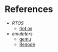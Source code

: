 

# References
- *RTOS*
  - [riot os](https://www.riot-os.org/)
- *emulators*
  - [qemu](https://www.qemu.org/)
  - [Renode](https://renode.io/)